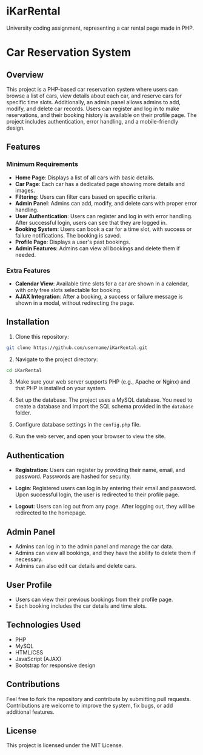 # iKarRental

University coding assignment, representing a car rental page made in PHP.

# Car Reservation System

## Overview

This project is a PHP-based car reservation system where users can browse a list of cars, view details about each car, and reserve cars for specific time slots. Additionally, an admin panel allows admins to add, modify, and delete car records. Users can register and log in to make reservations, and their booking history is available on their profile page. The project includes authentication, error handling, and a mobile-friendly design.

## Features

### Minimum Requirements
- **Home Page**: Displays a list of all cars with basic details.
- **Car Page**: Each car has a dedicated page showing more details and images.
- **Filtering**: Users can filter cars based on specific criteria.
- **Admin Panel**: Admins can add, modify, and delete cars with proper error handling.
- **User Authentication**: Users can register and log in with error handling. After successful login, users can see that they are logged in.
- **Booking System**: Users can book a car for a time slot, with success or failure notifications. The booking is saved.
- **Profile Page**: Displays a user's past bookings.
- **Admin Features**: Admins can view all bookings and delete them if needed.
  
### Extra Features
- **Calendar View**: Available time slots for a car are shown in a calendar, with only free slots selectable for booking.
- **AJAX Integration**: After a booking, a success or failure message is shown in a modal, without redirecting the page.

## Installation

1. Clone this repository:
```bash
git clone https://github.com/username/iKarRental.git
```

2. Navigate to the project directory:
```bash
cd iKarRental
```

3. Make sure your web server supports PHP (e.g., Apache or Nginx) and that PHP is installed on your system.

4. Set up the database. The project uses a MySQL database. You need to create a database and import the SQL schema provided in the `database` folder.

5. Configure database settings in the `config.php` file.

6. Run the web server, and open your browser to view the site.

## Authentication

- **Registration**: Users can register by providing their name, email, and password. Passwords are hashed for security.

- **Login**: Registered users can log in by entering their email and password. Upon successful login, the user is redirected to their profile page.

- **Logout**: Users can log out from any page. After logging out, they will be redirected to the homepage.

## Admin Panel

- Admins can log in to the admin panel and manage the car data.
- Admins can view all bookings, and they have the ability to delete them if necessary.
- Admins can also edit car details and delete cars.

## User Profile

- Users can view their previous bookings from their profile page.
- Each booking includes the car details and time slots.

## Technologies Used

- PHP
- MySQL
- HTML/CSS
- JavaScript (AJAX)
- Bootstrap for responsive design

## Contributions

Feel free to fork the repository and contribute by submitting pull requests. Contributions are welcome to improve the system, fix bugs, or add additional features.

## License

This project is licensed under the MIT License.
